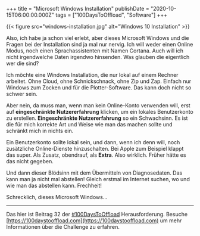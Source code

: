 +++
title = "Microsoft Windows Installation"
publishDate = "2020-10-15T06:00:00.000Z"
tags = ["100DaysToOffload", "Software"]
+++

{{< figure src="windows-installation.jpg" alt="Windows 10 Installation" >}}

Also, ich habe ja schon viel erlebt, aber dieses Microsoft Windows und die Fragen bei der Installation sind ja mal nur nervig. Ich will weder einen Online Modus, noch einen Sprachassistenten mit Namen Cortana. Auch will ich nicht irgendwelche Daten irgendwo hinsenden. Was glauben die eigentlich wer die sind?

<!--more-->

Ich möchte eine Windows Installation, die nur lokal auf einem Rechner arbeitet. Ohne Cloud, ohne Schnickschnack, ohne Zip und Zap. Einfach nur Windows zum Zocken und für die Plotter-Software. Das kann doch nicht so schwer sein.

Aber nein, da muss man, wenn man kein Online-Konto verwenden will, erst auf **eingeschränkte Nutzererfahrung** klicken, um ein lokales Benutzerkonto zu erstellen. **Eingeschränkte Nutzererfahrung** so ein Schwachsinn. Es ist die für mich korrekte Art und Weise wie man das machen sollte und schränkt mich in nichts ein.

Ein Benutzerkonto sollte lokal sein, und dann, wenn ich denn will, noch zusätzliche Online-Dienste hinzuschalten. Bei Apple zum Beispiel klappt das super. Als Zusatz, obendrauf, als **Extra**. Also wirklich. Früher hätte es das nicht gegeben.

Und dann dieser Blödsinn mit dem Übermitteln von Diagnosedaten. Das kann man ja nicht mal abstellen! Gleich erstmal im Internet suchen, wo und wie man das abstellen kann. Frechheit!

Schrecklich, dieses Microsoft Windows...

---

Das hier ist Beitrag 32 der [#100DaysToOffload](/tag/100DaysToOffload) Herausforderung. Besuche [https://100daystooffload.com](https://100daystooffload.com) um mehr Informationen über die Challenge zu erfahren.
